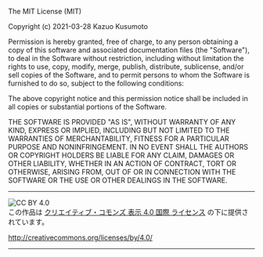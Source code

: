 The MIT License (MIT)

Copyright (c) 2021-03-28 Kazuo Kusumoto

Permission is hereby granted, free of charge, to any person obtaining a copy
of this software and associated documentation files (the "Software"), to deal
in the Software without restriction, including without limitation the rights
to use, copy, modify, merge, publish, distribute, sublicense, and/or sell
copies of the Software, and to permit persons to whom the Software is
furnished to do so, subject to the following conditions:

The above copyright notice and this permission notice shall be included in
all copies or substantial portions of the Software.

THE SOFTWARE IS PROVIDED "AS IS", WITHOUT WARRANTY OF ANY KIND, EXPRESS OR
IMPLIED, INCLUDING BUT NOT LIMITED TO THE WARRANTIES OF MERCHANTABILITY,
FITNESS FOR A PARTICULAR PURPOSE AND NONINFRINGEMENT. IN NO EVENT SHALL THE
AUTHORS OR COPYRIGHT HOLDERS BE LIABLE FOR ANY CLAIM, DAMAGES OR OTHER
LIABILITY, WHETHER IN AN ACTION OF CONTRACT, TORT OR OTHERWISE, ARISING FROM,
OUT OF OR IN CONNECTION WITH THE SOFTWARE OR THE USE OR OTHER DEALINGS IN
THE SOFTWARE.

-------------------------------------------------------------------

![CC BY 4.0](https://i.creativecommons.org/l/by/4.0/88x31.png)<br/>
この作品は [クリエイティブ・コモンズ 表示 4.0 国際 ライセンス](http://creativecommons.org/licenses/by/4.0/) の下に提供されています。

http://creativecommons.org/licenses/by/4.0/

-------------------------------------------------------------------
